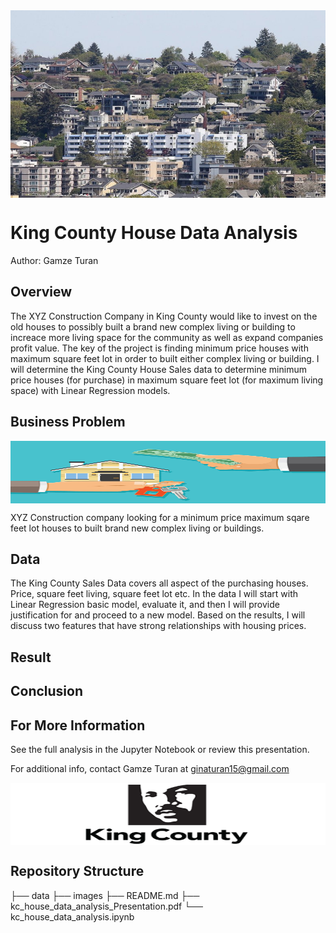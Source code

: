 <img align="center" width="600" height="300" src='images/kc_homes.jpg'>

# King County House Data Analysis 

Author: Gamze Turan

## Overview

The XYZ Construction Company in King County would like to invest on the old houses to possibly built a brand new complex living or building to increace more living space for the community as well as expand companies profit value. The key of the project is finding minimum price houses with maximum square feet lot in order to built either complex living or building. I will determine the King County House Sales data to determine minimum price houses (for purchase) in maximum square feet lot (for maximum living space) with Linear Regression models. 

## Business Problem

<img align="center" width="600" height="100" src='images/buyerseller.jpg'>

XYZ Construction company looking for a minimum price maximum sqare feet lot houses to built brand new complex living or buildings.

## Data

The King County Sales Data covers all aspect of the purchasing houses. Price, square feet living, square feet lot etc. In the data I will start with Linear Regression basic model, evaluate it, and then I will provide justification for and proceed to a new model. Based on the results, I will discuss two features that have strong relationships with housing prices.

## Result


## Conclusion


## For More Information
See the full analysis in the Jupyter Notebook or review this presentation.

For additional info, contact Gamze Turan at ginaturan15@gmail.com

<img align="center" width="600" height="100" src='images/king-county-logo.png'>

## Repository Structure 

├── data
├── images
├── README.md
├── kc_house_data_analysis_Presentation.pdf
└── kc_house_data_analysis.ipynb